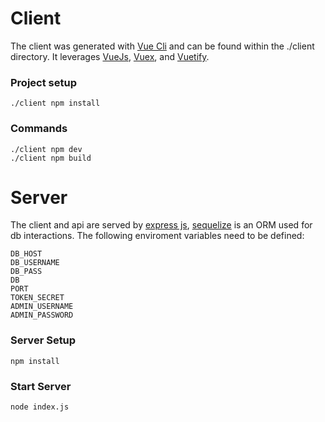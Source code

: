 # Client
The client was generated with [Vue Cli](https://cli.vuejs.org/) and can be found within the ./client directory. It leverages [VueJs](https://vuejs.org/), [Vuex](https://vuex.vuejs.org/), and [Vuetify](https://vuetifyjs.com/en/).

### Project setup
```
./client npm install
```

### Commands
```
./client npm dev
./client npm build
```

# Server
The client and api are served by [express js](https://expressjs.com/), [sequelize](https://sequelize.org/master/) is an ORM used for db interactions. The following enviroment variables need to be defined:

```
DB_HOST
DB_USERNAME
DB_PASS
DB
PORT
TOKEN_SECRET
ADMIN_USERNAME
ADMIN_PASSWORD
```

### Server Setup
```
npm install
```

### Start Server
```
node index.js
```
